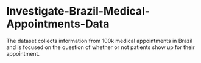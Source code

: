 # Investigate-Brazil-Medical-Appointments-Data
The dataset collects information from 100k medical appointments in Brazil and is focused on the question of whether or not patients show up for their appointment.
